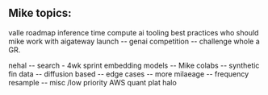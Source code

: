 Mike topics:
---------
valle roadmap
inference time compute
ai tooling best practices
who should mike work with
aigateway launch -- genai competition -- challenge whole a GR. 


nehal
-- search  - 4wk sprint 
   embedding models
-- Mike colabs
  -- synthetic fin data
    -- diffusion based
      -- edge cases
      -- more milaeage
      -- frequency resample
-- misc /low priority
   AWS quant plat
   halo
